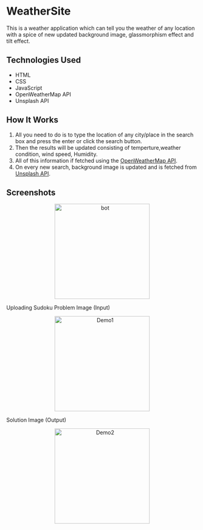# WeatherSite
This is a weather application which can tell you the weather of any location with a spice of new  updated background image, glassmorphism effect and tilt effect.

## Technologies Used

* HTML
* CSS
* JavaScript
* OpenWeatherMap API
* Unsplash API

## How It Works

1. All you need to do is to type the location of any city/place in the search box and press the enter or click the search button. 
2. Then the results will be updated consisting of temperture,weather condition, wind speed, Humidity.
3. All of this information if fetched using the [OpenWeatherMap API](https://openweathermap.org/api). 
4. On every new search, background image is updated and is fetched from [Unsplash API](https://unsplash.com/developers).

## Screenshots

<p align="center">
  <img src="./bot.jpg" alt="bot" width="250">
</p>


Uploading Sudoku Problem Image (Input)
<p align="center">
  <img src="./Demo1.jpg" alt="Demo1" width="250">
</p>


Solution Image (Output)
<p align="center">
  <img src="./Demo2.jpg" alt="Demo2" width="250">
</p>

<br>

